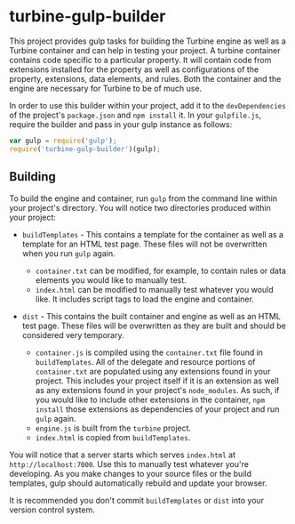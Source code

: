# turbine-gulp-builder

This project provides gulp tasks for building the Turbine engine as well as a Turbine container and can help in testing your project. A turbine container contains code specific to a particular property. It will contain code from extensions installed for the property as well as configurations of the property, extensions, data elements, and rules. Both the container and the engine are necessary for Turbine to be of much use.

In order to use this builder within your project, add it to the `devDependencies` of the project's `package.json` and `npm install` it. In your `gulpfile.js`, require the builder and pass in your gulp instance as follows:

```javascript
var gulp = require('gulp');
require('turbine-gulp-builder')(gulp);
```

## Building

To build the engine and container, run `gulp` from the command line within your project's directory. You will notice two directories produced within your project:

* `buildTemplates` - This contains a template for the container as well as a template for an HTML test page. These files will not be overwritten when you run `gulp` again.
  * `container.txt` can be modified, for example, to contain rules or data elements you would like to manually test.
  * `index.html` can be modified to manually test whatever you would like. It includes script tags to load the engine and container.

* `dist` - This contains the built container and engine as well as an HTML test page. These files will be overwritten as they are built and should be considered very temporary.
  * `container.js` is compiled using the `container.txt` file found in `buildTemplates`. All of the delegate and resource portions of `container.txt` are populated using any extensions found in your project. This includes your project itself if it is an extension as well as any extensions found in your project's `node_modules`. As such, if you would like to include other extensions in the container, `npm install` those extensions as dependencies of your project and run `gulp` again.
  * `engine.js` is built from the `turbine` project.
  * `index.html` is copied from `buildTemplates`.

You will notice that a server starts which serves `index.html` at `http://localhost:7000`. Use this to manually test whatever you're developing. As you make changes to your source files or the build templates, gulp should automatically rebuild and update your browser.

It is recommended you don't commit `buildTemplates` or `dist` into your version control system.
